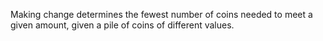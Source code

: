 Making change determines the fewest number of coins needed to meet a given amount, given a pile of coins of different values.
